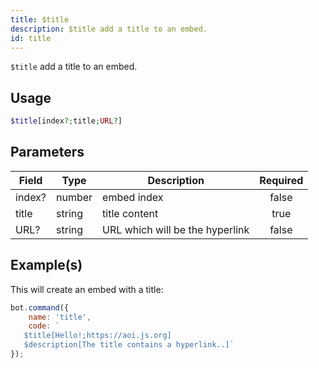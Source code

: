 ```yaml
---
title: $title
description: $title add a title to an embed.
id: title
---
```


`$title` add a title to an embed.

## Usage

```php
$title[index?;title;URL?]
```

## Parameters

| Field  | Type   | Description                     | Required |
|--------|--------|---------------------------------|:--------:|
| index? | number | embed index                     |  false   |
| title  | string | title content                   |   true   |
| URL?   | string | URL which will be the hyperlink |  false   |

## Example(s)

This will create an embed with a title:

```javascript
bot.command({
    name: 'title',
    code: `
   $title[Hello!;https://aoi.js.org]
   $description[The title contains a hyperlink..]`
});
```